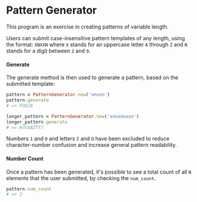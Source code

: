 # Pattern Generator

This program is an exercise in creating patterns of variable length.

Users can submit case-insensitive pattern templates of any length, using the format: `XNXXN`
where `X` stands for an uppercase letter `A` through `Z` and `N` stands for a digit between `2` and `9`.

#### Generate

The generate method is then used to generate a pattern, based on the submitted template:

```ruby
pattern = PatternGenerator.new('xnxxn')
pattern.generate
# => P3QJ8

longer_pattern = PatternGenerator.new('xnxxnxxxn')
longer_pattern.generate
# => H7US8ZTT7
```

Numbers `1` and `0` and letters `I` and `O` have been excluded to reduce character-number confusion and
increase general pattern readability.

#### Number Count

Once a pattern has been generated, it's possible to see a total count of all `N` elements that the user submitted, by checking the `num_count`.

```ruby
pattern.num_count
# => 2
```
